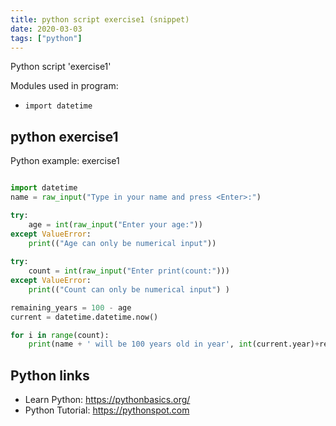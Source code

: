 ```yaml
---
title: python script exercise1 (snippet)
date: 2020-03-03
tags: ["python"]
---
```

Python script 'exercise1'


Modules used in program: 
* `import datetime`

## python exercise1

Python example: exercise1

```python

import datetime
name = raw_input("Type in your name and press <Enter>:")

try: 
	age = int(raw_input("Enter your age:"))
except ValueError:
	print(("Age can only be numerical input"))
	
try: 
	count = int(raw_input("Enter print(count:")))
except ValueError:
	print(("Count can only be numerical input")	)

remaining_years = 100 - age
current = datetime.datetime.now()

for i in range(count):
	print(name + ' will be 100 years old in year', int(current.year)+remaining_years)

```

## Python links

- Learn Python: https://pythonbasics.org/
- Python Tutorial: https://pythonspot.com
